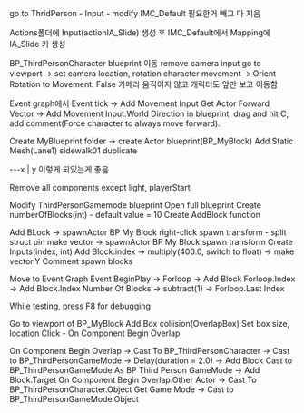 go to ThridPerson - Input - modify IMC_Default
필요한거 빼고 다 지움

Actions폴더에 Input(actionIA_Slide) 생성 후 IMC_Default에서 Mapping에 IA_Slide 키 생성

BP_ThirdPersonCharacter blueprint 이동
remove camera input
go to viewport -> set camera location, rotation
character movement -> Orient Rotation to Movement: False
카메라 움직이지 않고 캐릭터도 앞만 보고 이동함

Event graph에서
Event tick -> Add Movement Input
Get Actor Forward Vector -> Add Movement Input.World Direction
in blueprint, drag and hit C, add comment(Force character to always move forward).


Create MyBlueprint folder -> create Actor blueprint(BP_MyBlock)
Add Static Mesh(Lane1)
sidewalk01
duplicate

---x
|
y
이렇게 되있는게 좋음

Remove all components except light, playerStart

  

Modify ThirdPersonGamemode blueprint
Open full blueprint
Create numberOfBlocks(int) - default value = 10
Create AddBlock function

Add BLock -> spawnActor BP My Block
right-click spawn transform - split struct pin
make vector ->  spawnActor BP My Block.spawn transform
Create Inputs(index, int)
Add Block.index -> multiply(400.0, switch to float) -> make vector.Y
Comment spawn blocks

Move to Event Graph
Event BeginPlay -> Forloop -> Add Block
Forloop.Index -> Add Block.Index
Number Of Blocks -> subtract(1) -> Forloop.Last Index

While testing, press F8 for debugging


Go to viewport of BP_MyBlock
Add Box collision(OverlapBox)
Set box size, location
Click - On Component Begin Overlap

On Component Begin Overlap -> Cast To BP_ThirdPersonCharacter -> Cast to BP_ThirdPersonGameMode -> Delay(duration = 2.0) -> Add Block
Cast to BP_ThirdPersonGameMode.As BP Third Person GameMode -> Add Block.Target
On Component Begin Overlap.Other Actor -> Cast To BP_ThirdPersonCharacter.Object
Get Game Mode -> Cast to BP_ThirdPersonGameMode.Object